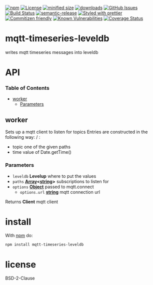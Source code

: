 [![npm](https://img.shields.io/npm/v/mqtt-timeseries-leveldb.svg)](https://www.npmjs.com/package/mqtt-timeseries-leveldb)
[![License](https://img.shields.io/badge/License-BSD%203--Clause-blue.svg)](https://opensource.org/licenses/BSD-3-Clause)
[![minified size](https://badgen.net/bundlephobia/min/mqtt-timeseries-leveldb)](https://bundlephobia.com/result?p=mqtt-timeseries-leveldb)
[![downloads](http://img.shields.io/npm/dm/mqtt-timeseries-leveldb.svg?style=flat-square)](https://npmjs.org/package/mqtt-timeseries-leveldb)
[![GitHub Issues](https://img.shields.io/github/issues/arlac77/mqtt-timeseries-leveldb.svg?style=flat-square)](https://github.com/arlac77/mqtt-timeseries-leveldb/issues)
[![Build Status](https://travis-ci.com/arlac77/mqtt-timeseries-leveldb.svg?branch=master)](https://travis-ci.com/arlac77/mqtt-timeseries-leveldb)
[![semantic-release](https://img.shields.io/badge/%20%20%F0%9F%93%A6%F0%9F%9A%80-semantic--release-e10079.svg)](https://github.com/arlac77/mqtt-timeseries-leveldb.git)
[![Styled with prettier](https://img.shields.io/badge/styled_with-prettier-ff69b4.svg)](https://github.com/prettier/prettier)
[![Commitizen friendly](https://img.shields.io/badge/commitizen-friendly-brightgreen.svg)](http://commitizen.github.io/cz-cli/)
[![Known Vulnerabilities](https://snyk.io/test/github/arlac77/mqtt-timeseries-leveldb/badge.svg)](https://snyk.io/test/github/arlac77/mqtt-timeseries-leveldb)
[![Coverage Status](https://coveralls.io/repos/arlac77/mqtt-timeseries-leveldb/badge.svg)](https://coveralls.io/r/arlac77/mqtt-timeseries-leveldb)

# mqtt-timeseries-leveldb

writes mqtt timeseries messages into leveldb

# API

<!-- Generated by documentation.js. Update this documentation by updating the source code. -->

### Table of Contents

-   [worker](#worker)
    -   [Parameters](#parameters)

## worker

Sets up a mqtt client to listen for topics
Entries are constructed in the following way:
<topic>/<time> : <value>

-   topic one of the given paths
-   time value of Date.getTime()

### Parameters

-   `leveldb` **Levelup** where to put the values
-   `paths` **[Array](https://developer.mozilla.org/docs/Web/JavaScript/Reference/Global_Objects/Array)&lt;[string](https://developer.mozilla.org/docs/Web/JavaScript/Reference/Global_Objects/String)>** subscriptions to listen for
-   `options` **[Object](https://developer.mozilla.org/docs/Web/JavaScript/Reference/Global_Objects/Object)** passed to mqtt.connect
    -   `options.url` **[string](https://developer.mozilla.org/docs/Web/JavaScript/Reference/Global_Objects/String)** mqtt connection url

Returns **Client** mqtt client

# install

With [npm](http://npmjs.org) do:

```shell
npm install mqtt-timeseries-leveldb
```

# license

BSD-2-Clause
